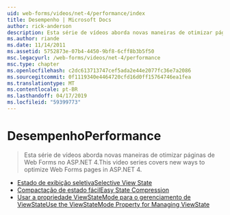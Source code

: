 ```yaml
---
uid: web-forms/videos/net-4/performance/index
title: Desempenho | Microsoft Docs
author: rick-anderson
description: Esta série de vídeos aborda novas maneiras de otimizar páginas de Web Forms no ASP.NET 4.
ms.author: riande
ms.date: 11/14/2011
ms.assetid: 5752873e-07b4-4450-9bf8-6cff8b3b5f50
msc.legacyurl: /web-forms/videos/net-4/performance
msc.type: chapter
ms.openlocfilehash: c2dc613713747cef5ada2e44e2077fc36e7a2086
ms.sourcegitcommit: 0f1119340e4464720cfd16d0ff15764746ea1fea
ms.translationtype: MT
ms.contentlocale: pt-BR
ms.lasthandoff: 04/17/2019
ms.locfileid: "59399773"
---
```

# <a name="performance"></a><span data-ttu-id="ec4e3-103">Desempenho</span><span class="sxs-lookup"><span data-stu-id="ec4e3-103">Performance</span></span>

> <span data-ttu-id="ec4e3-104">Esta série de vídeos aborda novas maneiras de otimizar páginas de Web Forms no ASP.NET 4.</span><span class="sxs-lookup"><span data-stu-id="ec4e3-104">This video series covers new ways to optimize Web Forms pages in ASP.NET 4.</span></span>


- [<span data-ttu-id="ec4e3-105">Estado de exibição seletiva</span><span class="sxs-lookup"><span data-stu-id="ec4e3-105">Selective View State</span></span>](aspnet-4-quick-hit-selective-view-state.md)
- [<span data-ttu-id="ec4e3-106">Compactação de estado fácil</span><span class="sxs-lookup"><span data-stu-id="ec4e3-106">Easy State Compression</span></span>](aspnet-4-quick-hit-easy-state-compression.md)
- [<span data-ttu-id="ec4e3-107">Usar a propriedade ViewStateMode para o gerenciamento de ViewState</span><span class="sxs-lookup"><span data-stu-id="ec4e3-107">Use the ViewStateMode Property for Managing ViewState</span></span>](how-do-i-use-the-viewstatemode-property-for-managing-viewstate.md)
